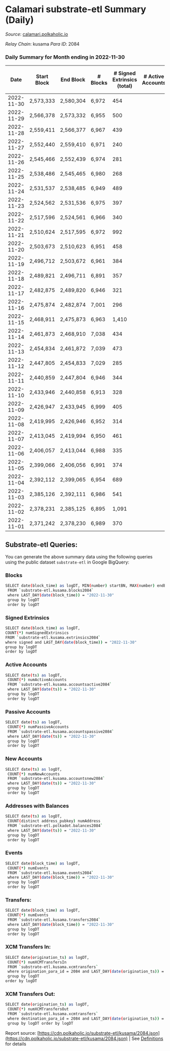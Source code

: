 # Calamari substrate-etl Summary (Daily)

_Source_: [calamari.polkaholic.io](https://calamari.polkaholic.io)

*Relay Chain*: kusama
*Para ID*: 2084



### Daily Summary for Month ending in 2022-11-30


| Date | Start Block | End Block | # Blocks | # Signed Extrinsics (total) | # Active Accounts | # Passive | # New | # Addresses with Balances | # Events | # Transfers | # XCM Transfers In | # XCM Transfers Out | Issues | 
| ---- | ----------- | --------- | -------- | --------------------------- | ----------------- | --------- | ----- | ------------------------- | -------- | ----------- | ------------------ | ------------------- | ------ |
| 2022-11-30 | 2,573,333 | 2,580,304 | 6,972 | 454 |  |  |  | 33,847 | 49,791 | 279 ($746,401.32) | 1 ($8.58) |   |  |
| 2022-11-29 | 2,566,378 | 2,573,332 | 6,955 | 500 |  |  |  | 33,634 | 49,925 | 316 ($358,976.52) | 1 ($0.26) | 2 ($82.42) |  |
| 2022-11-28 | 2,559,411 | 2,566,377 | 6,967 | 439 |  |  |  |  | 48,859 | 121 ($192,340.40) | 2 ($34.30) | 1 ($255.00) |  |
| 2022-11-27 | 2,552,440 | 2,559,410 | 6,971 | 240 |  |  |  |  | 47,327 | 67 ($11,211.52) |   |   |  |
| 2022-11-26 | 2,545,466 | 2,552,439 | 6,974 | 281 |  |  |  | 33,396 | 47,694 | 106 ($15,221.15) | 1 ($3.69) |   |  |
| 2022-11-25 | 2,538,486 | 2,545,465 | 6,980 | 268 |  |  |  | 33,326 | 47,439 | 106 ($28,322.82) | 6 ($260.21) |   |  |
| 2022-11-24 | 2,531,537 | 2,538,485 | 6,949 | 489 |  |  |  | 33,300 | 49,131 | 285 ($44,042.09) | 3 ($1,530.42) | 4 ($139.44) |  |
| 2022-11-23 | 2,524,562 | 2,531,536 | 6,975 | 397 |  |  |  | 33,108 | 42,039 | 205 ($48,484.81) |   | 2 ($78.28) |  |
| 2022-11-22 | 2,517,596 | 2,524,561 | 6,966 | 340 |  |  |  | 33,037 | 47,621 | 150 ($14,494.73) | 12 ($1,895.67) | 3 ($461.66) |  |
| 2022-11-21 | 2,510,624 | 2,517,595 | 6,972 | 992 |  |  |  |  | 53,417 | 825 ($18,998.97) | 7 ($363.74) |   |  |
| 2022-11-20 | 2,503,673 | 2,510,623 | 6,951 | 458 |  |  |  |  | 48,451 | 241 ($12,335.20) | 4 ($721.94) | 2 ($68.38) |  |
| 2022-11-19 | 2,496,712 | 2,503,672 | 6,961 | 384 |  |  |  |  | 48,018 | 210 ($14,757.09) | 3 ($404.75) |   |  |
| 2022-11-18 | 2,489,821 | 2,496,711 | 6,891 | 357 |  |  |  |  | 47,520 | 210 ($21,118.48) | 7 ($252.67) |   |  |
| 2022-11-17 | 2,482,875 | 2,489,820 | 6,946 | 321 |  |  |  |  | 47,134 | 121 ($31,714.38) | 6 ($354.73) | 2 ($840.13) |  |
| 2022-11-16 | 2,475,874 | 2,482,874 | 7,001 | 296 |  |  |  |  | 41,028 | 110 ($110,282.98) | 2 ($597.32) | 1 ($1.62) |  |
| 2022-11-15 | 2,468,911 | 2,475,873 | 6,963 | 1,410 |  |  |  |  | 56,441 | 1,149 ($60,351.76) | 10 ($470.14) | 3 ($244.69) |  |
| 2022-11-14 | 2,461,873 | 2,468,910 | 7,038 | 434 |  |  |  |  | 47,666 | 157 ($28,012.12) | 2 ($4.32) | 1 ($0.15) |  |
| 2022-11-13 | 2,454,834 | 2,461,872 | 7,039 | 473 |  |  |  |  | 47,623 | 197 ($1,462,082.61) |   | 3 ($425.25) |  |
| 2022-11-12 | 2,447,805 | 2,454,833 | 7,029 | 285 |  |  |  | 30,544 | 45,976 | 99 ($40,521.26) | 1 ($100.44) | 3 ($81.39) |  |
| 2022-11-11 | 2,440,859 | 2,447,804 | 6,946 | 344 |  |  |  |  | 45,968 | 123 ($44,804.21) | 3 ($62.38) | 3 ($33.15) |  |
| 2022-11-10 | 2,433,946 | 2,440,858 | 6,913 | 328 |  |  |  |  | 45,680 | 148 ($9,076.07) | 2 ($180.81) |   |  |
| 2022-11-09 | 2,426,947 | 2,433,945 | 6,999 | 405 |  |  |  |  | 46,479 | 187 ($21,706.63) | 1 ($40.61) | 2 ($78.44) |  |
| 2022-11-08 | 2,419,995 | 2,426,946 | 6,952 | 314 |  |  |  |  | 39,918 | 107 ($15,449.66) | 9 ($1,857.80) |   |  |
| 2022-11-07 | 2,413,045 | 2,419,994 | 6,950 | 461 |  |  |  |  | 46,197 | 196 ($9,855.75) | 5 ($646.57) |   |  |
| 2022-11-06 | 2,406,057 | 2,413,044 | 6,988 | 335 |  |  |  | 30,270 | 45,235 | 113 ($12,888.54) |   |   |  |
| 2022-11-05 | 2,399,066 | 2,406,056 | 6,991 | 374 |  |  |  |  | 45,468 | 175 ($13,011.79) |   |   |  |
| 2022-11-04 | 2,392,112 | 2,399,065 | 6,954 | 689 |  |  |  |  | 47,942 | 476 ($10,758.23) | 1 ($66.87) | 3 ($1,696.63) |  |
| 2022-11-03 | 2,385,126 | 2,392,111 | 6,986 | 541 |  |  |  |  | 46,357 | 314 ($32,382.69) | 4 ($36.61) | 1 ($16.19) |  |
| 2022-11-02 | 2,378,231 | 2,385,125 | 6,895 | 1,091 |  |  |  | 29,498 | 50,503 | 842 ($311,726.44) | 2 ($432.33) |   |  |
| 2022-11-01 | 2,371,242 | 2,378,230 | 6,989 | 370 |  |  |  |  | 44,335 | 136 ($12,170.94) | 1 ($183.66) | 2 ($1,339.18) |  |

## Substrate-etl Queries:
You can generate the above summary data using the following queries using the public dataset `substrate-etl` in Google BigQuery:

### Blocks
```bash
SELECT date(block_time) as logDT, MIN(number) startBN, MAX(number) endBN, COUNT(*) numBlocks 
 FROM `substrate-etl.kusama.blocks2084`  
 where LAST_DAY(date(block_time)) = "2022-11-30" 
 group by logDT 
 order by logDT
```

### Signed Extrinsics
```bash
SELECT date(block_time) as logDT, 
COUNT(*) numSignedExtrinsics 
FROM `substrate-etl.kusama.extrinsics2084`  
where signed and LAST_DAY(date(block_time)) = "2022-11-30" 
group by logDT 
order by logDT
```

### Active Accounts
```bash
SELECT date(ts) as logDT, 
 COUNT(*) numActiveAccounts 
 FROM `substrate-etl.kusama.accountsactive2084` 
 where LAST_DAY(date(ts)) = "2022-11-30" 
 group by logDT 
 order by logDT
```

### Passive Accounts
```bash
SELECT date(ts) as logDT, 
 COUNT(*) numPassiveAccounts 
 FROM `substrate-etl.kusama.accountspassive2084` 
 where LAST_DAY(date(ts)) = "2022-11-30" 
 group by logDT 
 order by logDT
```

### New Accounts
```bash
SELECT date(ts) as logDT, 
 COUNT(*) numNewAccounts 
 FROM `substrate-etl.kusama.accountsnew2084` 
 where LAST_DAY(date(ts)) = "2022-11-30" 
 group by logDT
 order by logDT
```

### Addresses with Balances
```bash
SELECT date(ts) as logDT,
 COUNT(distinct address_pubkey) numAddress 
 FROM `substrate-etl.polkadot.balances2084` 
 where LAST_DAY(date(ts)) = "2022-11-30" 
 group by logDT 
 order by logDT
```

### Events
```bash
SELECT date(block_time) as logDT, 
 COUNT(*) numEvents 
 FROM `substrate-etl.kusama.events2084` 
 where LAST_DAY(date(block_time)) = "2022-11-30" 
 group by logDT 
 order by logDT
```

### Transfers:
```bash
SELECT date(block_time) as logDT, 
 COUNT(*) numEvents 
 FROM `substrate-etl.kusama.transfers2084` 
 where LAST_DAY(date(block_time)) = "2022-11-30" 
 group by logDT 
 order by logDT
```

### XCM Transfers In:
```bash
SELECT date(origination_ts) as logDT, 
 COUNT(*) numXCMTransfersIn 
 FROM `substrate-etl.kusama.xcmtransfers` 
 where origination_para_id = 2084 and LAST_DAY(date(origination_ts)) = "2022-11-30" 
 group by logDT 
order by logDT
```

### XCM Transfers Out:
```bash
SELECT date(origination_ts) as logDT, 
 COUNT(*) numXCMTransfersOut 
 FROM `substrate-etl.kusama.xcmtransfers` 
 where destination_para_id = 2084 and LAST_DAY(date(origination_ts)) = "2022-11-30" 
 group by logDT order by logDT
```


Report source: [https://cdn.polkaholic.io/substrate-etl/kusama/2084.json](https://cdn.polkaholic.io/substrate-etl/kusama/2084.json) | See [Definitions](/DEFINITIONS.md) for details
